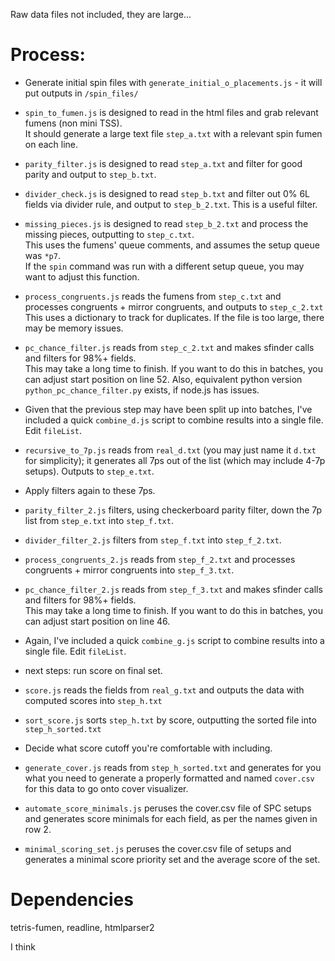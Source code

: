 Raw data files not included, they are large...

# Process:

- Generate initial spin files with `generate_initial_o_placements.js` - it will put outputs in `/spin_files/`  

- `spin_to_fumen.js` is designed to read in the html files and grab relevant fumens (non mini TSS).  
It should generate a large text file `step_a.txt` with a relevant spin fumen on each line.  

- `parity_filter.js` is designed to read `step_a.txt` and filter for good parity and output to `step_b.txt`.

- `divider_check.js` is designed to read `step_b.txt` and filter out 0% 6L fields via divider rule, and output to `step_b_2.txt`. This is a useful filter.

- `missing_pieces.js` is designed to read `step_b_2.txt` and process the missing pieces, outputting to `step_c.txt`.  
  This uses the fumens' queue comments, and assumes the setup queue was `*p7`.  
  If the `spin` command was run with a different setup queue, you may want to adjust this function.

- `process_congruents.js` reads the fumens from `step_c.txt` and processes congruents + mirror congruents, and outputs to `step_c_2.txt`  
  This uses a dictionary to track for duplicates. If the file is too large, there may be memory issues.

- `pc_chance_filter.js` reads from `step_c_2.txt` and makes sfinder calls and filters for 98%+ fields.  
  This may take a long time to finish. If you want to do this in batches, you can adjust start position on line 52. Also, equivalent python version `python_pc_chance_filter.py` exists, if node.js has issues.

- Given that the previous step may have been split up into batches, I've included a quick `combine_d.js` script to combine results into a single file. Edit `fileList`.

- `recursive_to_7p.js` reads from `real_d.txt` (you may just name it `d.txt` for simplicity); it generates all 7ps out of the list (which may include 4-7p setups). Outputs to `step_e.txt`.

- Apply filters again to these 7ps.

- `parity_filter_2.js` filters, using checkerboard parity filter, down the 7p list from `step_e.txt` into `step_f.txt`.

- `divider_filter_2.js` filters from `step_f.txt` into `step_f_2.txt`.

- `process_congruents_2.js` reads from `step_f_2.txt` and processes congruents + mirror congruents into `step_f_3.txt`.

- `pc_chance_filter_2.js` reads from `step_f_3.txt` and makes sfinder calls and filters for 98%+ fields.  
  This may take a long time to finish. If you want to do this in batches, you can adjust start position on line 46.

- Again, I've included a quick `combine_g.js` script to combine results into a single file. Edit `fileList`.  

- next steps: run score on final set.  

- `score.js` reads the fields from `real_g.txt` and outputs the data with computed scores into `step_h.txt`

- `sort_score.js` sorts `step_h.txt` by score, outputting the sorted file into `step_h_sorted.txt`

- Decide what score cutoff you're comfortable with including.

- `generate_cover.js` reads from `step_h_sorted.txt` and generates for you what you need to generate a properly formatted and named `cover.csv` for this data to go onto cover visualizer.

- `automate_score_minimals.js` peruses the cover.csv file of SPC setups and generates score minimals for each field, as per the names given in row 2.

- `minimal_scoring_set.js` peruses the cover.csv file of setups and generates a minimal score priority set and the average score of the set.



# Dependencies

tetris-fumen, readline, htmlparser2

I think
  
